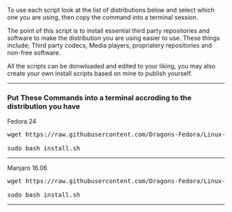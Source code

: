 
To use each script look at the list of distributions below and select which one you are using, then copy the command into a terminal session.

The point of this script is to install essential third party repositories and software to make the distribution you are using easier to use. These things include; Third party codecs, Media players, propriatery repositories and non-free software.

All the scripts can be donwloaded and edited to your liking, you may also create your own install scripts based on mine to publish yourself.

<hr>

<h3> Put These Commands into a terminal accroding to the distribution you have </h3>
                  
Fedora 24

<pre lang="bash">
wget https://raw.githubusercontent.com/Dragons-Fedora/Linux-Install-Scripts/master/Fedora-Install-Scripts/install.sh

sudo bash install.sh
</pre>

<hr>

Manjaro 16.06

<pre lang="bash">
wget https://raw.githubusercontent.com/Dragons-Fedora/Linux-Install-Scripts/master/Manjaro-Install-Scripts/install.sh

sudo bash install.sh
</pre>

<hr>
